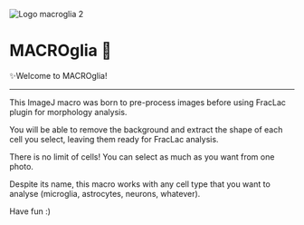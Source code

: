 
  ![Logo macroglia 2](https://github.com/SandraSSB/MACROglia_cell-morphology-analysis/assets/156697837/d0ef2fa1-c0d6-46b4-9585-562d55e68afc)

# MACROglia 🧠

✨Welcome to MACROglia!
__________________

This ImageJ macro was born to pre-process images before using FracLac plugin for morphology analysis.

You will be able to remove the background and extract the shape of each cell you select, leaving them ready for FracLac analysis.

There is no limit of cells! You can select as much as you want from one photo.

Despite its name, this macro works with any cell type that you want to analyse (microglia, astrocytes, neurons, whatever).

Have fun :)
